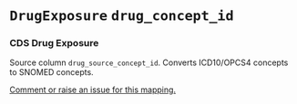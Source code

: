 # `DrugExposure` `drug_concept_id`
### CDS Drug Exposure
Source column  `drug_source_concept_id`.
Converts ICD10/OPCS4 concepts to SNOMED concepts.

[Comment or raise an issue for this mapping.](https://github.com/answerdigital/oxford-omop-data-mapper/issues/new?title=OMOP%20DrugExposure%20table%20drug_concept_id%20field%20CDS%20Drug%20Exposure%20mapping)

